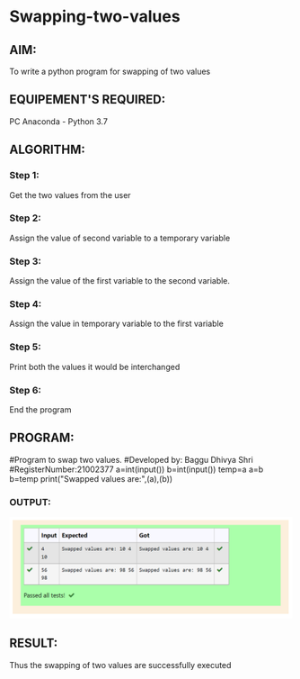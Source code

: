 # Swapping-two-values
## AIM:
To write a python program for swapping of two values
## EQUIPEMENT'S REQUIRED: 
PC
Anaconda - Python 3.7
## ALGORITHM: 
### Step 1:
Get the two values from the user
### Step 2: 
Assign the value of second variable to a temporary variable 
### Step 3: 
Assign the value of the first variable to the second variable.
### Step 4:  
Assign the value in temporary variable to the first variable
### Step 5: 
Print both the values it would be interchanged
### Step 6: 
End the program
## PROGRAM:
#Program to swap two values.
#Developed by: Baggu Dhivya Shri
#RegisterNumber:21002377
a=int(input())
b=int(input())
temp=a
a=b
b=temp
print("Swapped values are:",(a),(b))

### OUTPUT:
![Swap](./Swappingvalues.png)



## RESULT:
Thus the swapping of two values are successfully executed



